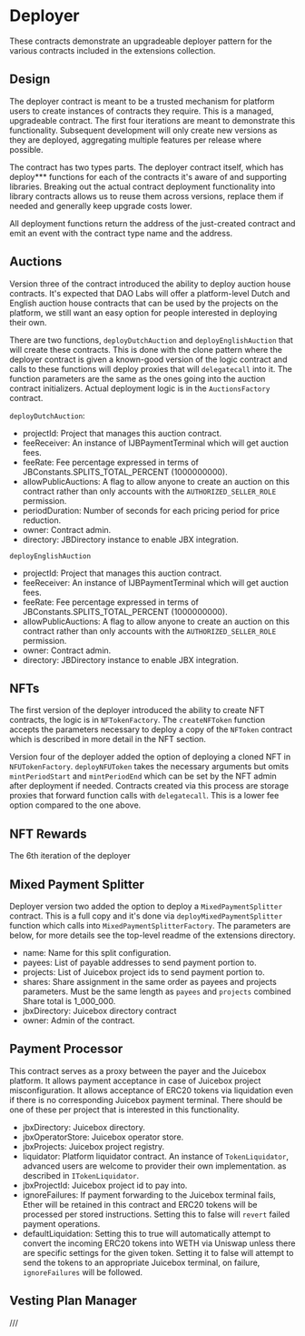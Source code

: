 # Deployer

These contracts demonstrate an upgradeable deployer pattern for the various contracts included in the extensions collection.

## Design

The deployer contract is meant to be a trusted mechanism for platform users to create instances of contracts they require. This is a managed, upgradeable contract. The first four iterations are meant to demonstrate this functionality. Subsequent development will only create new versions as they are deployed, aggregating multiple features per release where possible.

The contract has two types parts. The deployer contract itself, which has deploy*** functions for each of the contracts it's aware of and supporting libraries. Breaking out the actual contract deployment functionality into library contracts allows us to reuse them across versions, replace them if needed and generally keep upgrade costs lower.

All deployment functions return the address of the just-created contract and emit an event with the contract type name and the address.

## Auctions

Version three of the contract introduced the ability to deploy auction house contracts. It's expected that DAO Labs will offer a platform-level Dutch and English auction house contracts that can be used by the projects on the platform, we still want an easy option for people interested in deploying their own.

There are two functions, `deployDutchAuction` and `deployEnglishAuction` that will create these contracts. This is done with the clone pattern where the deployer contract is given a known-good version of the logic contract and calls to these functions will deploy proxies that will `delegatecall` into it. The function parameters are the same as the ones going into the auction contract initializers. Actual deployment logic is in the `AuctionsFactory` contract.

`deployDutchAuction`:

- projectId: Project that manages this auction contract.
- feeReceiver: An instance of IJBPaymentTerminal which will get auction fees.
- feeRate: Fee percentage expressed in terms of JBConstants.SPLITS_TOTAL_PERCENT (1000000000).
- allowPublicAuctions: A flag to allow anyone to create an auction on this contract rather than only accounts with the `AUTHORIZED_SELLER_ROLE` permission.
- periodDuration: Number of seconds for each pricing period for price reduction.
- owner: Contract admin.
- directory: JBDirectory instance to enable JBX integration.

`deployEnglishAuction`

- projectId: Project that manages this auction contract.
- feeReceiver: An instance of IJBPaymentTerminal which will get auction fees.
- feeRate: Fee percentage expressed in terms of JBConstants.SPLITS_TOTAL_PERCENT (1000000000).
- allowPublicAuctions: A flag to allow anyone to create an auction on this contract rather than only accounts with the `AUTHORIZED_SELLER_ROLE` permission.
- owner: Contract admin.
- directory: JBDirectory instance to enable JBX integration.

## NFTs

The first version of the deployer introduced the ability to create NFT contracts, the logic is in `NFTokenFactory`. The `createNFToken` function accepts the parameters necessary to deploy a copy of the `NFToken` contract which is described in more detail in the NFT section.

Version four of the deployer added the option of deploying a cloned NFT in `NFUTokenFactory`. `deployNFUToken` takes the necessary arguments but omits `mintPeriodStart` and `mintPeriodEnd` which can be set by the NFT admin after deployment if needed. Contracts created via this process are storage proxies that forward function calls with `delegatecall`. This is a lower fee option compared to the one above.

## NFT Rewards

The 6th iteration of the deployer

## Mixed Payment Splitter

Deployer version two added the option to deploy a `MixedPaymentSplitter` contract. This is a full copy and it's done via `deployMixedPaymentSplitter` function which calls into `MixedPaymentSplitterFactory`. The parameters are below, for more details see the top-level readme of the extensions directory.

- name: Name for this split configuration.
- payees: List of payable addresses to send payment portion to.
- projects: List of Juicebox project ids to send payment portion to.
- shares: Share assignment in the same order as payees and projects parameters. Must be the same length as `payees` and `projects` combined Share total is 1_000_000.
- jbxDirectory: Juicebox directory contract
- owner: Admin of the contract.

## Payment Processor

This contract serves as a proxy between the payer and the Juicebox platform. It allows payment acceptance in case of Juicebox project misconfiguration. It allows acceptance of ERC20 tokens via liquidation even if there is no corresponding Juicebox payment terminal. There should be one of these per project that is interested in this functionality.

- jbxDirectory: Juicebox directory.
- jbxOperatorStore: Juicebox operator store.
- jbxProjects: Juicebox project registry.
- liquidator: Platform liquidator contract. An instance of `TokenLiquidator`, advanced users are welcome to provider their own implementation. as described in `ITokenLiquidator`.
- jbxProjectId: Juicebox project id to pay into.
- ignoreFailures: If payment forwarding to the Juicebox terminal fails, Ether will be retained in this contract and ERC20 tokens will be processed per stored instructions. Setting this to false will `revert` failed payment operations.
- defaultLiquidation: Setting this to true will automatically attempt to convert the incoming ERC20 tokens into WETH via Uniswap unless there are specific settings for the given token. Setting it to false will attempt to send the tokens to an appropriate Juicebox terminal, on failure, `ignoreFailures` will be followed.

## Vesting Plan Manager

///
